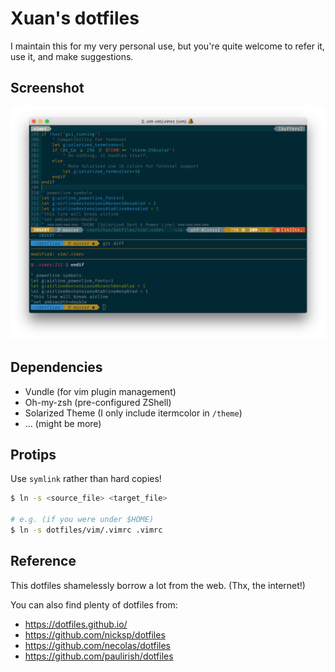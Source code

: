 # Xuan's dotfiles


I maintain this for my very personal use, but you're quite welcome to refer it, use it, and make suggestions.

## Screenshot

![screenshot](./scrshot.png)

## Dependencies

* Vundle (for vim plugin management)
* Oh-my-zsh (pre-configured ZShell)
* Solarized Theme (I only include itermcolor in `/theme`)
* ... (might be more)

## Protips

Use `symlink` rather than hard copies!

```bash
$ ln -s <source_file> <target_file> 

# e.g. (if you were under $HOME)
$ ln -s dotfiles/vim/.vimrc .vimrc
```

## Reference

This dotfiles shamelessly borrow a lot from the web. (Thx, the internet!)

You can also find plenty of dotfiles from:

* <https://dotfiles.github.io/>
* <https://github.com/nicksp/dotfiles>
* <https://github.com/necolas/dotfiles>
* <https://github.com/paulirish/dotfiles>

